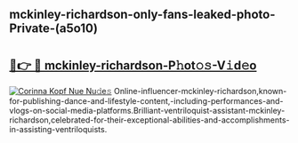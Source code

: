 ## mckinley-richardson-only-fans​-leaked-photo​-Private-(a5o10)


# <h2><a href="https://mediaupload.pro?title=mckinley-richardson&ref=git">🔗👉 🔴 mckinley-richardson-P𝚑ot𝚘𝚜-V𝚒d𝚎o</a></h2>

[![Corinna Kopf Nue Nu𝚍e𝚜](https://i.imgur.com/0qMVB7G.gif)](https://mediaupload.pro?title=mckinley-richardson&ref=git)
Online-influencer-mckinley-richardson,known-for-publishing-dance-and-lifestyle-content,-including-performances-and-vlogs-on-social-media-platforms.Brilliant-ventriloquist-assistant-mckinley-richardson,celebrated-for-their-exceptional-abilities-and-accomplishments-in-assisting-ventriloquists.  